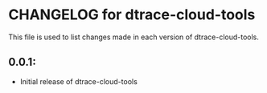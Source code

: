 # CHANGELOG for dtrace-cloud-tools

This file is used to list changes made in each version of dtrace-cloud-tools.

## 0.0.1:

* Initial release of dtrace-cloud-tools
